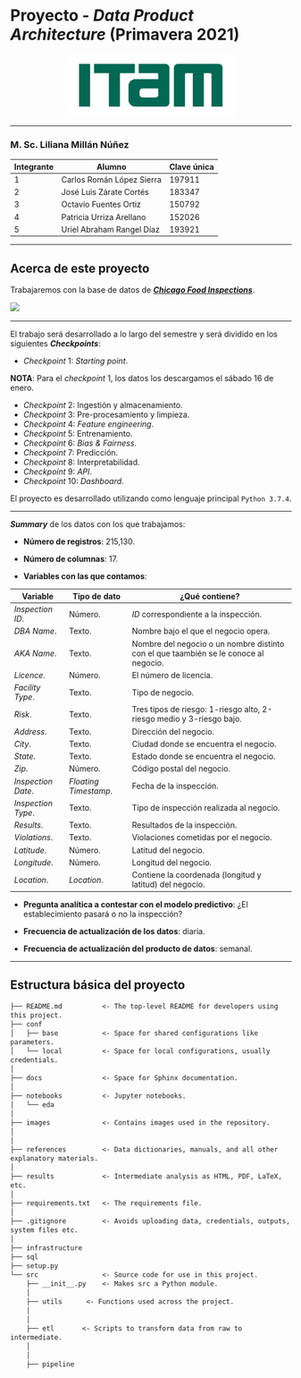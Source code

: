 # Proyecto - *Data Product Architecture* (Primavera 2021)

<p align = "center">
    <img src="images/logo_itam.png" width="300" height="110" />


---

### M. Sc. Liliana Millán Núñez

Integrante | Alumno                         | Clave única
---------- | ------------------------------ | -----------
1          | Carlos Román López Sierra      | 197911
2          | José Luis Zárate Cortés        | 183347
3          | Octavio Fuentes Ortiz          | 150792
4          | Patricia Urriza Arellano       | 152026
5          | Uriel Abraham Rangel Díaz      | 193921

---

## Acerca de este proyecto

Trabajaremos con la base de datos de [***Chicago Food Inspections***](https://data.cityofchicago.org/Health-Human-Services/Food-Inspections/4ijn-s7e5).

![](./images/chicago_summary.png)

---

El trabajo será desarrollado a lo largo del semestre y será dividido en los siguientes ***Checkpoints***:

- *Checkpoint* 1:  *Starting point*.

**NOTA**: Para el *checkpoint* 1, los datos los descargamos el sábado 16 de enero.

- *Checkpoint* 2:  Ingestión y almacenamiento.
- *Checkpoint* 3:  Pre-procesamiento y limpieza.
- *Checkpoint* 4:  *Feature engineering*.
- *Checkpoint* 5:  Entrenamiento.
- *Checkpoint* 6:  *Bias & Fairness*.
- *Checkpoint* 7:  Predicción.
- *Checkpoint* 8:  Interpretabilidad.
- *Checkpoint* 9:  *API*. 
- *Checkpoint* 10: *Dashboard*.

El proyecto es desarrollado utilizando como lenguaje principal `Python 3.7.4`.

---

***Summary*** de los datos con los que trabajamos:

- **Número de registros**: 215,130.

- **Número de columnas**: 17.

- **Variables con las que contamos**:

**Variable**            | **Tipo de dato**     | **¿Qué contiene?**
------------------------| ---------------------| ------------------------------------------------------------------------------------
*Inspection ID*.        | Número.              | *ID* correspondiente a la inspección.
*DBA Name*.             | Texto.               | Nombre bajo el que el negocio opera.
*AKA Name*.             | Texto.               | Nombre del negocio o un nombre distinto con el que taambién se le conoce al negocio.
*Licence*.              | Número.              | El número de licencia.
*Facility Type*.        | Texto.               | Tipo de negocio.
*Risk*.                 | Texto.               | Tres tipos de riesgo: 1-riesgo alto, 2-riesgo medio y 3-riesgo bajo.
*Address*.              | Texto.               | Dirección del negocio.
*City*.                 | Texto.               | Ciudad donde se encuentra el negocio.
*State*.                | Texto.               | Estado donde se encuentra el negocio.
*Zip*.                  | Número.              | Código postal del negocio.
*Inspection Date*.      | *Floating Timestamp*.| Fecha de la inspección.
*Inspection Type*.      | Texto.               | Tipo de inspección realizada al negocio.
*Results*.              | Texto.               | Resultados de la inspección.
*Violations*.           | Texto.               | Violaciones cometidas por el negocio.
*Latitude*.             | Número.              | Latitud del negocio.
*Longitude*.            | Número.              | Longitud del negocio.
*Location*.             | *Location*.          | Contiene la coordenada (longitud y latitud) del negocio.

- **Pregunta analítica a contestar con el modelo predictivo**: ¿El establecimiento pasará o no la inspección?

- **Frecuencia de actualización de los datos**: diaria.

- **Frecuencia de actualización del producto de datos**: semanal.

---

## Estructura básica del proyecto

```
├── README.md          <- The top-level README for developers using this project.
├── conf
│   ├── base           <- Space for shared configurations like parameters.
│   └── local          <- Space for local configurations, usually credentials.
│
├── docs               <- Space for Sphinx documentation.
│
├── notebooks          <- Jupyter notebooks.
│   └── eda
│
├── images             <- Contains images used in the repository.
│
│
├── references         <- Data dictionaries, manuals, and all other explanatory materials.
│
├── results            <- Intermediate analysis as HTML, PDF, LaTeX, etc.
│
├── requirements.txt   <- The requirements file.
│
├── .gitignore         <- Avoids uploading data, credentials, outputs, system files etc.
│
├── infrastructure
├── sql
├── setup.py
└── src                <- Source code for use in this project.
    ├── __init__.py    <- Makes src a Python module.
    │
    ├── utils      <- Functions used across the project.
    │
    │
    ├── etl       <- Scripts to transform data from raw to intermediate.
    │
    │
    ├── pipeline
```
